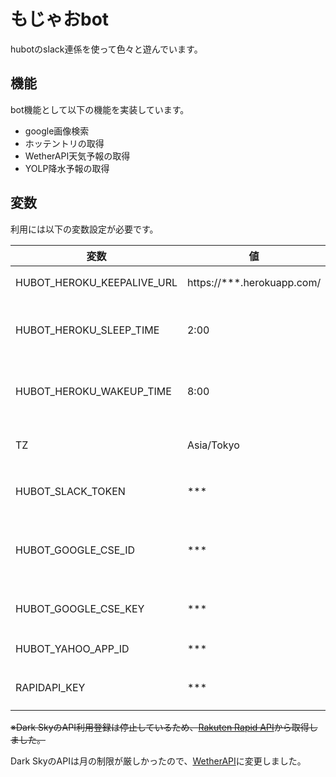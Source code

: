 # もじゃおbot
hubotのslack連係を使って色々と遊んでいます。

## 機能
bot機能として以下の機能を実装しています。
* google画像検索
* ホッテントリの取得
* WetherAPI天気予報の取得
* YOLP降水予報の取得

## 変数
利用には以下の変数設定が必要です。

| 変数 | 値 | 備考 |
|-|-|-|
|HUBOT_HEROKU_KEEPALIVE_URL|https://***.herokuapp.com/|herokuのドメイン|
|HUBOT_HEROKU_SLEEP_TIME|2:00|herokuのkeep aliveをお休みする時間|
|HUBOT_HEROKU_WAKEUP_TIME|8:00|herokuのkeep aliveを始める時間|
|TZ|Asia/Tokyo|上記keep aliveのTimeZone|
|HUBOT_SLACK_TOKEN|***|slackで発行したtoken|
|HUBOT_GOOGLE_CSE_ID|***|google custom searchで作成したID|
|HUBOT_GOOGLE_CSE_KEY|***|google APIのAPIキー|
|HUBOT_YAHOO_APP_ID|***|[YOLP](https://developer.yahoo.co.jp/webapi/map/)のAPIキー|
|RAPIDAPI_KEY|***|RapidAPIのAPIキー※|

~~※Dark SkyのAPI利用登録は停止しているため、[Rakuten Rapid API](https://api.rakuten.co.jp/ja/)から取得しました。~~

Dark SkyのAPIは月の制限が厳しかったので、[WetherAPI](https://api.rakuten.net/weatherapi/api/weatherapi-com/endpoints)に変更しました。